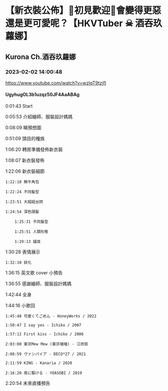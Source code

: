 # 【新衣裝公佈】🖤初見歡迎💜會變得更惡還是更可愛呢？【HKVTuber ☠ 酒吞玖蘿娜】

## Kurona Ch.酒吞玖蘿娜

### 2023-02-02 14:00:48

https://www.youtube.com/watch?v=wzIqT9tzjfI

#### UgyhugOL3b1uzqz50JF4AaABAg

0:01:43 Start

0:05:53 介紹繪師、服裝設計媽媽

0:08:09 睇預想圖

0:51:09 頭目的種族

1:06:20 轉房準備發佈新衣裝

1:08:07 新衣裝發佈

1:22:06 新衣裝細節

	1:22:18 無牛角包

	1:22:24 不同髮型

	1:23:51 大姐姐台詞

	1:24:54 深色頭髮

		1:25:31 不同髮型

		1:25:51 人類形態

		1:29:13 貓耳

1:30:28 表情展示

	1:32:10 妖化

1:36:15 英文歌 cover 小預告

1:36:55 感謝繪師、服裝設計媽媽

1:42:44 全身

1:44:16 小歌回

	1:45:48 可愛くてごめん - HoneyWorks / 2022

	1:50:47 I say yes - Ichiko / 2007

	1:57:12 First kiss - Ichiko / 2006

	2:03:00 東京Mew Mew (東京喵喵) - 江欣慈

	2:08:59 ヴァンパイア - DECO*27 / 2021

	2:11:59 KING - Kanaria / 2020

	2:16:20 夜に駆ける - YOASOBI / 2019

2:20:54 未來直播預告

